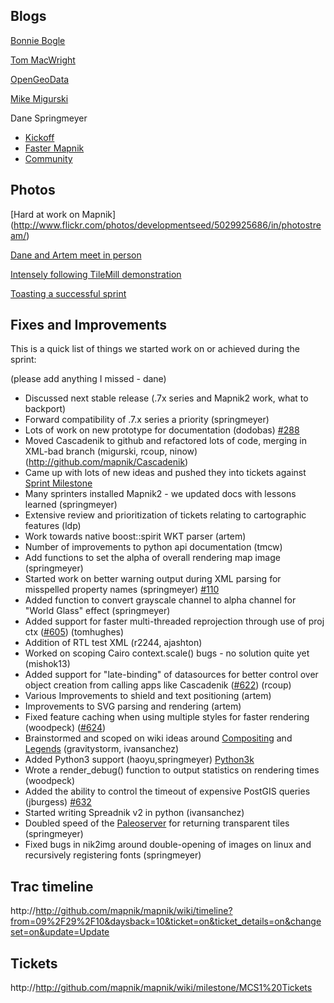 <!-- Name: MapnikCodeSprint/MCS01/Results -->
<!-- Version: 4 -->
<!-- Last-Modified: 2010/09/30 12:04:24 -->
<!-- Author: springmeyer -->
## Blogs

[Bonnie Bogle](http://developmentseed.org/blog/2010/sep/24/mapnik-code-sprint-london-weekend)

[Tom MacWright](http://developmentseed.org/blog/2010/sep/27/report-mapnik-code-sprint)

[OpenGeoData](http://opengeodata.org/mapnik-code-sprint-committers-and-cartographe)

[Mike Migurski](http://mike.teczno.com/notes/map-sprint.html)

Dane Springmeyer

* [Kickoff](http://mapnik.org/news/2010/sep/24/mcs01_day1/)
* [Faster Mapnik](http://mapnik.org/news/2010/sep/29/mcs01_roundup1/)
* [Community](http://mapnik.org/news/2010/sep/29/mcs01_roundup2/)

## Photos

[Hard at work on Mapnik] (http://www.flickr.com/photos/developmentseed/5029925686/in/photostream/)

[Dane and Artem meet in person](http://yfrog.com/50o6xj)

[Intensely following TileMill demonstration](http://yfrog.com/n4go6sj)

[Toasting a successful sprint](http://yfrog.com/jvegpqj)


## Fixes and Improvements

This is a quick list of things we started work on or achieved during the sprint:

(please add anything I missed - dane)

* Discussed next stable release (.7x series and Mapnik2 work, what to backport)
* Forward compatibility of .7.x series a priority  (springmeyer)
* Lots of work on new prototype for documentation (dodobas) [#288](https://github.com/mapnik/mapnik/issues/288)
* Moved Cascadenik to github and refactored lots of code, merging in XML-bad branch (migurski, rcoup, ninow) (http://github.com/mapnik/Cascadenik)
* Came up with lots of new ideas and pushed they into tickets against [Sprint Milestone](http://http://github.com/mapnik/mapnik/wiki/milestone/MCS1%20Tickets) 
* Many sprinters installed Mapnik2 - we updated docs with lessons learned (springmeyer)
* Extensive review and prioritization of tickets relating to cartographic features (ldp)
* Work towards native boost::spirit WKT parser (artem)
* Number of improvements to python api documentation (tmcw)
* Add functions to set the alpha of overall rendering map image (springmeyer)
* Started work on better warning output during XML parsing for misspelled property names (springmeyer) [#110](https://github.com/mapnik/mapnik/issues/110)
* Added function to convert grayscale channel to alpha channel for "World Glass" effect (springmeyer)
* Added support for faster multi-threaded reprojection through use of proj ctx ([#605](https://github.com/mapnik/mapnik/issues/605)) (tomhughes)
* Addition of RTL test XML (r2244, ajashton)
* Worked on scoping Cairo context.scale() bugs - no solution quite yet (mishok13)
* Added support for "late-binding" of datasources for better control over object creation from calling apps like Cascadenik ([#622](https://github.com/mapnik/mapnik/issues/622)) (rcoup)
* Various Improvements to shield and text positioning (artem)
* Improvements to SVG parsing and rendering (artem)
* Fixed feature caching when using multiple styles for faster rendering (woodpeck) ([#624](https://github.com/mapnik/mapnik/issues/624))
* Brainstormed and scoped on wiki ideas around [Compositing](Ideas_Compositing/) and [Legends](Legending) (gravitystorm, ivansanchez)
* Added Python3 support (haoyu,springmeyer) [Python3k](Python3k)
* Wrote a render_debug() function to output statistics on rendering times (woodpeck)
* Added the ability to control the timeout of expensive PostGIS queries (jburgess) [#632](https://github.com/mapnik/mapnik/issues/632)
* Started writing Spreadnik v2 in python (ivansanchez)
* Doubled speed of the [Paleoserver](Paleoserver) for returning transparent tiles (springmeyer)
* Fixed bugs in nik2img around double-opening of images on linux and recursively registering fonts (springmeyer)

## Trac timeline

http://http://github.com/mapnik/mapnik/wiki/timeline?from=09%2F29%2F10&daysback=10&ticket=on&ticket_details=on&changeset=on&update=Update

## Tickets

http://http://github.com/mapnik/mapnik/wiki/milestone/MCS1%20Tickets